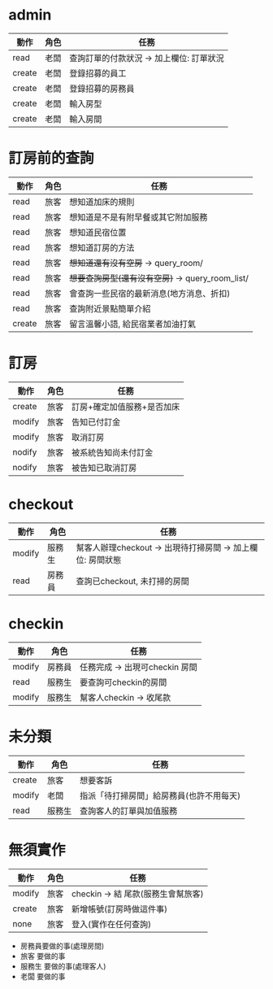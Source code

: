 # admin

動作|角色|任務
----|----|----
read|老闆|查詢訂單的付款狀況 -> 加上欄位: 訂單狀況
create|老闆|登錄招募的員工
create|老闆|登錄招募的房務員
create|老闆|輸入房型
create|老闆|輸入房間


# 訂房前的查詢
動作|角色|任務
----|----|----
read|旅客|想知道加床的規則
read|旅客|想知道是不是有附早餐或其它附加服務
read|旅客|想知道民宿位置
read|旅客|想知道訂房的方法
read|旅客|~~想知道還有沒有空房~~ → query_room/
read|旅客|~~想要查詢房型(還有沒有空房)~~ → query_room_list/
read|旅客|會查詢一些民宿的最新消息(地方消息、折扣)
read|旅客|查詢附近景點簡單介紹
create|旅客|留言溫馨小語, 給民宿業者加油打氣

# 訂房
動作|角色|任務
----|----|----
create|旅客|訂房+確定加值服務+是否加床
modify|旅客|告知已付訂金
modify|旅客|取消訂房
nodify|旅客|被系統告知尚未付訂金
nodify|旅客|被告知已取消訂房

#  checkout
動作|角色|任務
----|----|----
modify|服務生|幫客人辦理checkout -> 出現待打掃房間 -> 加上欄位: 房間狀態
read|房務員|查詢已checkout, 未打掃的房間

# checkin
動作|角色|任務
----|----|----
modify|房務員|任務完成 -> 出現可checkin 房間
read|服務生|要查詢可checkin的房間
modify|服務生|幫客人checkin -> 收尾款

# 未分類
動作|角色|任務
----|----|----
create|旅客|想要客訴
modify|老闆|指派「待打掃房間」給房務員(也許不用每天)
read|服務生|查詢客人的訂單與加值服務

# 無須實作
動作|角色|任務
----|----|----
modify|旅客|checkin -> 結 尾款(服務生會幫旅客)
create|旅客|新增帳號(訂房時做這件事)
none|旅客|登入(實作在任何查詢)

* 房務員要做的事(處理房間)
* 旅客	要做的事
* 服務生	要做的事(處理客人)
* 老闆	要做的事
